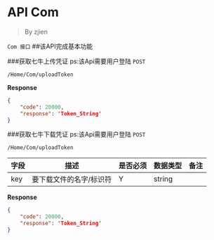 API Com
===
>By zjien

`Com 接口`
##该API完成基本功能


###获取七牛上传凭证
ps:该Api需要用户登陆
`POST`

`/Home/Com/uploadToken`

**Response**
```json
{
    "code": 20000,
    "response": 'Token_String'
}
```


###获取七牛下载凭证
ps:该Api需要用户登陆
`POST`

`/Home/Com/uploadToken`

字段 | 描述 | 是否必须 | 数据类型 | 备注
--------------------- | ----------------- | ----------------- | ---------------------- | ------------------
key | 要下载文件的名字/标识符 | Y | string | 

**Response**
```json
{
    "code": 20000,
    "response": 'Token_String'
}
```